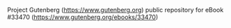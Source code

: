 Project Gutenberg (https://www.gutenberg.org) public repository for eBook #33470 (https://www.gutenberg.org/ebooks/33470)
